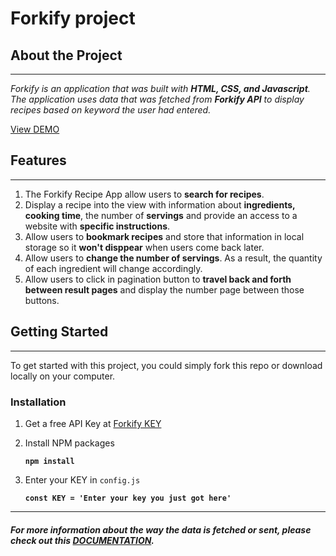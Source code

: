 # Forkify project
## About the Project
---
*Forkify is an application that was built with **HTML, CSS, and Javascript**. The application uses data that was fetched from **Forkify API** to display recipes based on keyword the user had entered.*

[View DEMO](https://forkify-vanhong.netlify.app/)
## Features
---
1. The Forkify Recipe App allow users to **search for recipes**.
2. Display a recipe into the view with information about **ingredients, cooking time**, the number of **servings** and provide an access to a website with **specific instructions**.
3. Allow users to **bookmark recipes** and store that information in local storage so it **won't disppear** when users come back later.
4. Allow users to **change the number of servings**. As a result, the quantity of each ingredient will change accordingly.
5. Allow users to click in pagination button to **travel back and forth between result pages** and display the number page between those buttons.
## Getting Started
---
To get started with this project, you could simply fork this repo or download locally on your computer.
### **Installation**
1. Get a free API Key at [Forkify KEY](https://forkify-api.herokuapp.com/v2)
2. Install NPM packages
   
   **`npm install`**
3. Enter your KEY in `config.js`


   **`const KEY = 'Enter your key you just got here'`**
---

#### *For more information about the way the data is fetched or sent, please check out this [DOCUMENTATION](https://forkify-api.herokuapp.com/v2).*